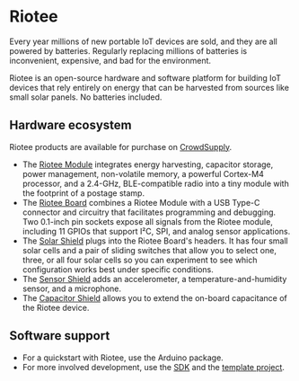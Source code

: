 # Riotee

Every year millions of new portable IoT devices are sold, and they are all powered by batteries.
Regularly replacing millions of batteries is inconvenient, expensive, and bad for the environment.

Riotee is an open-source hardware and software platform for building IoT devices that rely entirely on energy that can be harvested from sources like small solar panels. No batteries included.

## Hardware ecosystem

Riotee products are available for purchase on [CrowdSupply](https://www.crowdsupply.com/nessie-circuits/riotee).

 - The [Riotee Module](./hardware/module.md) integrates energy harvesting, capacitor storage, power management, non-volatile memory, a powerful Cortex-M4 processor, and a 2.4-GHz, BLE-compatible radio into a tiny module with the footprint of a postage stamp.
 - The [Riotee Board](./hardware/board.md) combines a Riotee Module with a USB Type-C connector and circuitry that facilitates programming and debugging. Two 0.1-inch pin sockets expose all signals from the Riotee module, including 11 GPIOs that support I²C, SPI, and analog sensor applications.
 - The [Solar Shield](./hardware/solar_shield.md) plugs into the Riotee Board's headers. It has four small solar cells and a pair of sliding switches that allow you to select one, three, or all four solar cells so you can experiment to see which configuration works best under specific conditions.
 - The [Sensor Shield](./hardware/sensor_shield.md) adds an accelerometer, a temperature-and-humidity sensor, and a microphone. 
 - The [Capacitor Shield](./hardware/capacitor_shield.md) allows you to extend the on-board capacitance of the Riotee device.


## Software support

 - For a quickstart with Riotee, use the Arduino package.
 - For more involved development, use the [SDK](https://github.com/NessieCircuits/Riotee_Runtime) and the [template project](https://github.com/NessieCircuits/Riotee_AppTemplate).